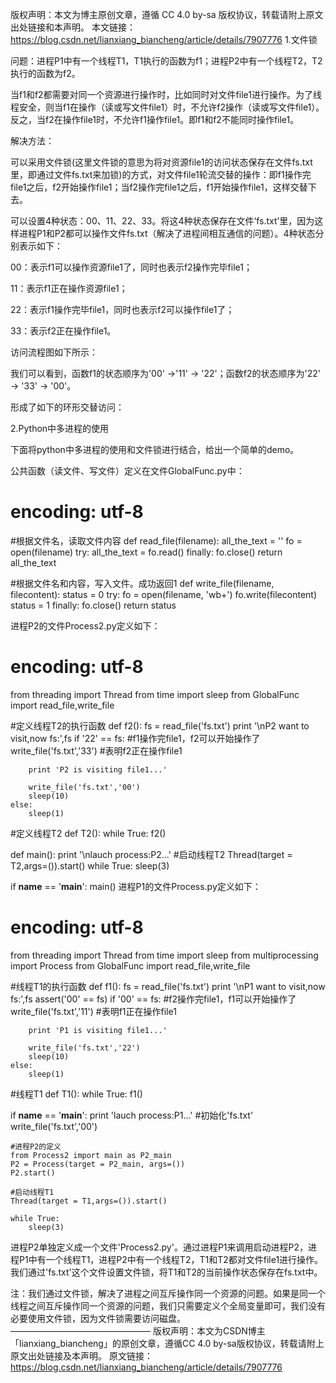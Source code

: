 版权声明：本文为博主原创文章，遵循 CC 4.0 by-sa 版权协议，转载请附上原文出处链接和本声明。
本文链接：https://blog.csdn.net/lianxiang_biancheng/article/details/7907776
1.文件锁

问题：进程P1中有一个线程T1，T1执行的函数为f1；进程P2中有一个线程T2，T2执行的函数为f2。

当f1和f2都需要对同一个资源进行操作时，比如同时对文件file1进行操作。为了线程安全，则当f1在操作（读或写文件file1）时，不允许f2操作（读或写文件file1）。反之，当f2在操作file1时，不允许f1操作file1。即f1和f2不能同时操作file1。

解决方法：

可以采用文件锁(这里文件锁的意思为将对资源file1的访问状态保存在文件fs.txt里，即通过文件fs.txt来加锁)的方式，对文件file1轮流交替的操作：即f1操作完file1之后，f2开始操作file1；当f2操作完file1之后，f1开始操作file1，这样交替下去。

可以设置4种状态：00、11、22、33。将这4种状态保存在文件‘fs.txt’里，因为这样进程P1和P2都可以操作文件fs.txt（解决了进程间相互通信的问题）。4种状态分别表示如下：

00：表示f1可以操作资源file1了，同时也表示f2操作完毕file1；

11：表示f1正在操作资源file1；

22：表示f1操作完毕file1，同时也表示f2可以操作file1了；

33：表示f2正在操作file1。

访问流程图如下所示：



我们可以看到，函数f1的状态顺序为'00' ->'11' -> '22'；函数f2的状态顺序为'22' -> '33' -> '00'。

形成了如下的环形交替访问：



2.Python中多进程的使用

下面将python中多进程的使用和文件锁进行结合，给出一个简单的demo。

公共函数（读文件、写文件）定义在文件GlobalFunc.py中：

# encoding: utf-8

#根据文件名，读取文件内容
def read_file(filename):
    all_the_text = ''
    fo = open(filename)
    try:
        all_the_text = fo.read()
    finally:
        fo.close()
    return all_the_text
    

#根据文件名和内容，写入文件。成功返回1
def write_file(filename, filecontent):
    status = 0
    try:
        fo = open(filename, 'wb+')
        fo.write(filecontent)
        status = 1
    finally:
        fo.close()
    return status

进程P2的文件Process2.py定义如下：
# encoding: utf-8
from threading import Thread
from time import sleep
from GlobalFunc import read_file,write_file

#定义线程T2的执行函数
def f2():
    fs = read_file('fs.txt')
    print '\nP2 want to visit,now fs:',fs
    if '22' == fs:  #f1操作完file1，f2可以开始操作了
        write_file('fs.txt','33') #表明f2正在操作file1

        print 'P2 is visiting file1...'
     
        write_file('fs.txt','00')
        sleep(10)
    else:
        sleep(1)

#定义线程T2
def T2():
    while True:
        f2()

def main():
    print '\nlauch process:P2...'
    #启动线程T2
    Thread(target = T2,args=()).start()
    while True:
        sleep(3)
    
if __name__ == '__main__':
    main()
进程P1的文件Process.py定义如下：

# encoding: utf-8
from threading import Thread
from time import sleep
from multiprocessing import Process
from GlobalFunc import read_file,write_file

#线程T1的执行函数
def f1():
    fs = read_file('fs.txt')
    print '\nP1 want to visit,now fs:',fs
    assert('00' == fs)
    if '00' == fs:  #f2操作完file1，f1可以开始操作了
        write_file('fs.txt','11') #表明f1正在操作file1

        print 'P1 is visiting file1...'
     
        write_file('fs.txt','22')
        sleep(10)
    else:
        sleep(1)

#线程T1
def T1():
    while True:
        f1()

if __name__ == '__main__':
    print 'lauch process:P1...'
    #初始化'fs.txt'
    write_file('fs.txt','00')

    #进程P2的定义
    from Process2 import main as P2_main
    P2 = Process(target = P2_main, args=())
    P2.start()
    
    #启动线程T1
    Thread(target = T1,args=()).start()
    
    while True:
        sleep(3)
进程P2单独定义成一个文件'Process2.py'。通过进程P1来调用启动进程P2，进程P1中有一个线程T1，进程P2中有一个线程T2，T1和T2都对文件file1进行操作。我们通过'fs.txt'这个文件设置文件锁，将T1和T2的当前操作状态保存在fs.txt中。



注：我们通过文件锁，解决了进程之间互斥操作同一个资源的问题。如果是同一个线程之间互斥操作同一个资源的问题，我们只需要定义个全局变量即可，我们没有必要使用文件锁，因为文件锁需要访问磁盘。
 ———————————————— 
版权声明：本文为CSDN博主「lianxiang_biancheng」的原创文章，遵循CC 4.0 by-sa版权协议，转载请附上原文出处链接及本声明。
原文链接：https://blog.csdn.net/lianxiang_biancheng/article/details/7907776